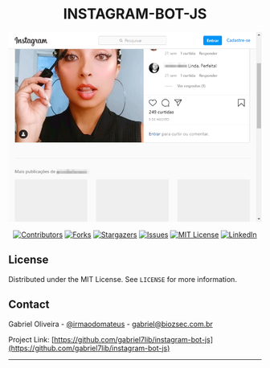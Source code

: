   
<center>

# INSTAGRAM-BOT-JS

<!--<img src="scr/screenshot.png" align="center" />-->
![screenshot](src/screenshot.png) 

[![Contributors][contributors-shield]][contributors-url]
[![Forks][forks-shield]][forks-url]
[![Stargazers][stars-shield]][stars-url]
[![Issues][issues-shield]][issues-url]
[![MIT License][license-shield]][license-url]
[![LinkedIn][linkedin-shield]][linkedin-url]
</center>

<!-- TABLE OF CONTENTS -->
<!--
<details open="open">
  <summary>Índice</summary>
  <ol>
    <li>
      <a href="#about-the-project">About The Project</a>
      <ul>
        <li><a href="#built-with">Built With</a></li>
      </ul>
    </li>
    <li>
      <a href="#getting-started">Getting Started</a>
      <ul>
        <li><a href="#prerequisites">Prerequisites</a></li>
        <li><a href="#installation">Installation</a></li>
      </ul>
    </li>
    <li><a href="#usage">Usage</a></li>
    <li><a href="#roadmap">Roadmap</a></li>
    <li><a href="#contributing">Contributing</a></li>
    <li><a href="#license">License</a></li>
    <li><a href="#contact">Contact</a></li>
    <li><a href="#acknowledgements">Acknowledgements</a></li>
  </ol>
</details>
-->


<!-- ABOUT THE PROJECT -->
<!--
## About The Project

[![Product Name Screen Shot][product-screenshot]](https://example.com)

Existem muitos modelos README excelentes disponíveis no GitHub, no entanto, não encontrei um que realmente atendesse às minhas necessidades, então criei este aprimorado. Quero criar um modelo README tão incrível que seja o último de que você precisa - acho que é isso.

Aqui está o porquê:
* Seu tempo deve ser focado em criar algo incrível. Um projeto que resolve um problema e ajuda os outros
* Você não deve fazer as mesmas tarefas repetidamente como criar um README do zero
* Você deve incorporar os princípios DRY ao resto de sua vida :smile:

Obviamente, nenhum modelo atenderá a todos os projetos, pois suas necessidades podem ser diferentes. Portanto, estarei adicionando mais em um futuro próximo. Você também pode sugerir alterações bifurcando este repo e criando uma solicitação pull ou abrindo um problema. Obrigado a todas as pessoas que contribuíram para expandir este modelo!

Uma lista de recursos comumente usados que considero úteis está listada nos agradecimentos.

### Built With

O script de automação foi criado com javascript puro em conjunto com as tecnologias NodeJS e o módulo Puppeteer
* [NodeJs](https://getbootstrap.com)
* [Puppeter](https://jquery.com)
-->


<!-- GETTING STARTED -->
<!--
## Getting Started

Para obter uma cópia local instalada e funcionando, siga estas etapas simples do exemplo.

### Prerequisites

Para rodar satisfatoriamente o projeto, você precisará de:

* npm
  ```sh
  npm install npm@latest -g
  ```

### Installation

1. Clone the repo
    ```sh
    git clone https://github.com/gabriel7lib/instagram-bot-js.git
    ```
2. Install NPM packages
    ```sh
    npm install
    ```
3. Install Puppeteer module
    ```sh
    npm install 
    ```
4. Enter your API in `config.js`
    ```JS
    const API_KEY = 'ENTER YOUR API';
    ```
-->

<!-- USAGE EXAMPLES -->
<!--
## Usage

Use este espaço para mostrar exemplos úteis de como um projeto pode ser usado. Capturas de tela adicionais, exemplos de código e demos funcionam bem neste espaço. Você também pode acessar mais recursos.

_Para mais exemplos, consulte a [Documentatação](https://biozsec.com.br/instagram-bot-js/v1/)_
-->


<!-- ROADMAP -->
<!--
## Roadmap

Consulte os [problemas em aberto](https://github.com/othneildrew/Best-README-Template/issues) para obter uma lista de recursos propostos (e problemas conhecidos).
-->


<!-- CONTRIBUTING -->
<!-- 
## Contributing

Contributions are what make the open source community such an amazing place to be learn, inspire, and create. Any contributions you make are **greatly appreciated**.

1. Fork the Project
2. Create your Feature Branch (`git checkout -b feature/AmazingFeature`)
3. Commit your Changes (`git commit -m 'Add some AmazingFeature'`)
4. Push to the Branch (`git push origin feature/AmazingFeature`)
5. Open a Pull Request

-->

<!-- LICENSE -->
## License

Distributed under the MIT License. See `LICENSE` for more information.



<!-- CONTACT -->
## Contact

Gabriel Oliveira - [@irmaodomateus](https://instagram.com/irmadomateus) - gabriel@biozsec.com.br

Project Link: [https://github.com/gabriel7lib/instagram-bot-js](https://github.com/gabriel7lib/instagram-bot-js)



<!-- ACKNOWLEDGEMENTS -->
<!--
## Acknowledgements
* [GitHub Emoji Cheat Sheet](https://www.webpagefx.com/tools/emoji-cheat-sheet)
* [Img Shields](https://shields.io)
* [Choose an Open Source License](https://choosealicense.com)
* [GitHub Pages](https://pages.github.com)
* [Animate.css](https://daneden.github.io/animate.css)
* [Loaders.css](https://connoratherton.com/loaders)
* [Slick Carousel](https://kenwheeler.github.io/slick)
* [Smooth Scroll](https://github.com/cferdinandi/smooth-scroll)
* [Sticky Kit](http://leafo.net/sticky-kit)
* [JVectorMap](http://jvectormap.com)
* [Font Awesome](https://fontawesome.com)

-->



<!-- MARKDOWN LINKS & IMAGES -->
<!-- https://www.markdownguide.org/basic-syntax/#reference-style-links -->
[contributors-shield]: https://img.shields.io/github/contributors/gabriel7lib/instagram-bot-js.svg?style=for-the-badge
[contributors-url]: https://github.com/gabriel7lib/instagram-bot-js/graphs/contributors
[forks-shield]: https://img.shields.io/github/forks/gabriel7lib/instagram-bot-js.svg?style=for-the-badge
[forks-url]: https://github.com/gabriel7lib/instagram-bot-js/network/members
[stars-shield]: https://img.shields.io/github/stars/gabriel7lib/instagram-bot-js.svg?style=for-the-badge
[stars-url]: https://github.com/gabriel7lib/instagram-bot-js/stargazers
[issues-shield]: https://img.shields.io/github/issues/gabriel7lib/instagram-bot-js.svg?style=for-the-badge
[issues-url]: https://github.com/gabriel7lib/instagram-bot-js/issues
[license-shield]: https://img.shields.io/github/license/gabriel7lib/instagram-bot-js.svg?style=for-the-badge
[license-url]: https://github.com/gabriel7lib/instagram-bot-js/blob/master/LICENSE.txt
[linkedin-shield]: https://img.shields.io/badge/-LinkedIn-black.svg?style=for-the-badge&logo=linkedin&colorB=555
[linkedin-url]: https://www.linkedin.com/in/gabriel7ya/
[product-screenshot]: images/screenshot.png


* * *
